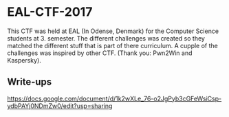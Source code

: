 # EAL-CTF-2017

This CTF was held at EAL (In Odense, Denmark) for the Computer Science students at 3. semester. The different challenges was created so they matched the different stuff that is part of there curriculum. A cupple of the challenges was inspired by other CTF. (Thank you: Pwn2Win and Kaspersky).

## Write-ups

https://docs.google.com/document/d/1k2wXLe_76-o2JgPyb3cGFeWsiCsp-ydbPAYj0NDmZw0/edit?usp=sharing
